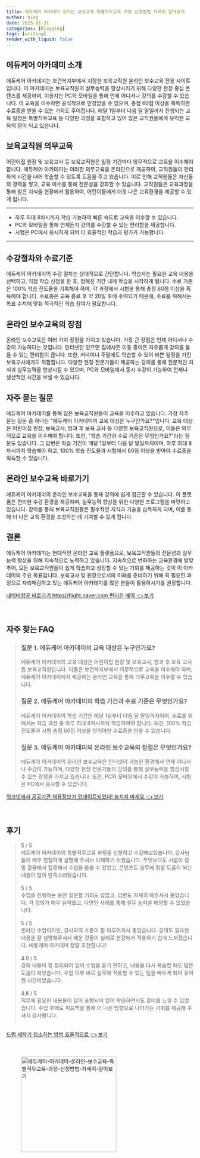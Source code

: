 ```yaml
---
title: 에듀케어 아카데미 온라인 보수교육 특별직무교육 과정 신청방법 자세히 알아보기
author: bing
date: 2025-01-31
categories: [Blogging]
tags: [writing]
render_with_liquid: false
---
```



<h2 id='에듀케어_아카데미_소개'>에듀케어 아카데미 소개</h2>

<p>에듀케어 아카데미는 보건복지부에서 지정한 보육교직원 온라인 보수교육 전용 사이트입니다. 이 아카데미는 보육교직원의 실무능력을 향상시키기 위해 다양한 현장 중심 콘텐츠를 제공하며, 이용자는 PC와 모바일을 통해 언제 어디서나 강의를 수강할 수 있습니다. 이 교육을 이수하면 공식적으로 인정받을 수 있으며, 총점 60점 이상을 획득하면 수료증을 받을 수 있는 기회도 주어집니다. 매달 1일부터 다음 달 말일까지 진행되는 교육 일정은 특별직무교육 등 다양한 과정을 포함하고 있어 많은 교직원들에게 유익한 교육의 장이 되고 있습니다.</p>

<h2 id='보육교직원_의무교육'>보육교직원 의무교육</h2>

<p>어린이집 원장 및 보육교사 등 보육교직원은 일정 기간마다 의무적으로 교육을 이수해야 합니다. 에듀케어 아카데미는 이러한 의무교육을 온라인으로 제공하여, 교직원들이 편리하게 시간을 내어 학습할 수 있도록 도움을 주고 있습니다. 이로 인해 교직원들은 자신들의 경력을 쌓고, 교육 이수를 통해 전문성을 강화할 수 있습니다. 교직원들은 교육과정을 통해 얻은 지식을 현장에서 활용하여, 어린이들에게 더욱 나은 교육환경을 제공할 수 있게 됩니다.</p>

<hr />

<ul>
    <li>하루 최대 8차시까지 학습 가능하여 빠른 속도로 교육을 이수할 수 있습니다.</li>
    <li>PC와 모바일을 통해 언제든지 강의를 수강할 수 있는 편리함을 제공합니다.</li>
    <li>시험은 PC에서 응시하게 되어 더 효율적인 학습과 평가가 가능합니다.</li>
</ul>

<hr />

<h2 id='수강절차와_수료기준'>수강절차와 수료기준</h2>

<p>에듀케어 아카데미의 수강 절차는 상대적으로 간단합니다. 학습자는 필요한 교육 내용을 선택하고, 직접 학습 신청을 한 후, 정해진 기간 내에 학습을 시작하게 됩니다. 수료 기준은 100% 학습 진도율을 기록해야 하며, 각 과정에서 시험을 통해 총점 60점 이상을 획득해야 합니다. 수료증은 교육 종료 후 약 20일 후에 수여되기 때문에, 수료를 위해서는 목표 수치에 맞춰 적극적인 학습 참여가 필요합니다.</p>

<h2 id='온라인_보수교육의_장점'>온라인 보수교육의 장점</h2>

<p>온라인 보수교육은 여러 가지 장점을 가지고 있습니다. 가장 큰 장점은 언제 어디서나 수강이 가능하다는 것입니다. 인터넷만 있으면 집에서든 이동 중이든 자유롭게 강의를 들을 수 있는 편리함이 큽니다. 또한, 저녁이나 주말에도 학습할 수 있어 바쁜 일정을 가진 보육교사에게도 적합합니다. 다양한 현장 전문가들이 제공하는 강의를 통해 전문적인 지식과 실무능력을 향상시킬 수 있으며, PC와 모바일에서 동시 수강이 가능하여 언제나 생산적인 시간을 보낼 수 있습니다.</p>

<h2 id='자주_묻는_질문'>자주 묻는 질문</h2>

<p>에듀케어 아카데미를 통해 많은 보육교직원들이 교육을 이수하고 있습니다. 가장 자주 묻는 질문 중 하나는 "에듀케어 아카데미의 교육 대상은 누구인가요?"입니다. 교육 대상은 어린이집 원장, 보육교사, 방과 후 보육 교사 등 다양한 보육교직원으로, 이들은 의무적으로 교육을 이수해야 합니다. 또한, "학습 기간과 수료 기준은 무엇인가요?"라는 질문도 있습니다. 그 답변은 학습 기간이 매달 1일부터 다음 달 말일까지이며, 하루 최대 8차시까지 학습해야 하고, 100% 학습 진도율과 시험에서 60점 이상을 받아야 수료증을 획득할 수 있습니다.</p>

<h2 id='온라인_보수교육_바로가기'>온라인 보수교육 바로가기</h2>

<p>에듀케어 아카데미의 온라인 보수교육을 통해 강의에 쉽게 접근할 수 있습니다. 이 플랫폼은 편리한 수강 환경을 제공하며, 실무능력 향상을 위한 다양한 프로그램을 마련하고 있습니다. 강의를 통해 보육교직원들은 필수적인 지식과 기술을 습득하게 되며, 이를 통해 더 나은 교육 환경을 조성하는 데 기여할 수 있게 됩니다.</p>

<h2 id='결론'>결론</h2>

<p>에듀케어 아카데미는 현대적인 온라인 교육 플랫폼으로, 보육교직원들의 전문성과 실무능력 향상을 위해 지속적으로 노력하고 있습니다. 지속적으로 변화하는 교육환경에 발맞추어, 모든 보육교직원들이 쉽게 학습하고 성장할 수 있는 기회를 제공하는 것이 이 아카데미의 주요 목표입니다. 보육교사 및 원장으로서의 미래를 준비하기 위해 꼭 필요한 과정으로 자리매김하고 있는 에듀케어 아카데미를 많은 분들이 활용하시기를 권장합니다.</p>


<p><a class="click-button" title="네이버항공 바로가기 https//flight.naver.com 편리한 예약" href="https://aptwhite.github.io/posts/%EB%84%A4%EC%9D%B4%EB%B2%84%ED%95%AD%EA%B3%B5-%EB%B0%94%EB%A1%9C%EA%B0%80%EA%B8%B0-httpsflight.naver.com-%ED%8E%B8%EB%A6%AC%ED%95%9C-%EC%98%88%EC%95%BD/" rel="dofollow">네이버항공 바로가기 https//flight.naver.com 편리한 예약 👈 보기</a></p><br>
<h2 id='자주_찾는_FAQ'>자주 찾는 FAQ</h2>
<div itemscope="" itemtype="https://schema.org/FAQPage"> 
    <blockquote> 
        <div itemscope="" itemprop="mainEntity" itemtype="https://schema.org/Question"> 
            <h3 itemprop="name">질문 1. 에듀케어 아카데미의 교육 대상은 누구인가요?</h3> 
            <div itemscope="" itemprop="acceptedAnswer" itemtype="https://schema.org/Answer"> 
                <span itemprop="text"> 
                    <p>에듀케어 아카데미의 교육 대상은 어린이집 원장 및 보육교사, 방과 후 보육 교사 등 보육교직원입니다. 이들은 보건복지부에서 의무적으로 교육을 이수해야 하며, 에듀케어 아카데미에서 제공하는 온라인 교육을 통해 의무교육을 이수할 수 있습니다.</p> 
                </span> 
            </div> 
        </div> 
        <div itemscope="" itemprop="mainEntity" itemtype="https://schema.org/Question"> 
            <h3 itemprop="name">질문 2. 에듀케어 아카데미의 학습 기간과 수료 기준은 무엇인가요?</h3> 
            <div itemscope="" itemprop="acceptedAnswer" itemtype="https://schema.org/Answer"> 
                <span itemprop="text"> 
                    <p>에듀케어 아카데미의 학습 기간은 매달 1일부터 다음 달 말일까지이며, 수료를 위해서는 학습 과정 중 하루 최대 8차시까지 학습하여야 합니다. 또한, 100% 학습 진도율과 시험 총점 60점 이상을 얻어야만 수료증을 받을 수 있습니다.</p> 
                </span> 
            </div> 
        </div> 
        <div itemscope="" itemprop="mainEntity" itemtype="https://schema.org/Question"> 
            <h3 itemprop="name">질문 3. 에듀케어 아카데미의 온라인 보수교육의 장점은 무엇인가요?</h3> 
            <div itemscope="" itemprop="acceptedAnswer" itemtype="https://schema.org/Answer"> 
                <span itemprop="text"> 
                    <p>에듀케어 아카데미의 온라인 보수교육은 인터넷이 가능한 환경에서 언제 어디서나 수강이 가능하며, 다양한 현장 전문가들의 강의를 통해 실무능력을 향상시킬 수 있는 장점을 가지고 있습니다. 또한, PC와 모바일에서 수강이 가능하며, 시험은 PC에서 응시할 수 있습니다.</p> 
                </span> 
            </div> 
        </div> 
    </blockquote> 
</div>
<p><a class="click-button" title="워크넷에서 공공기관 채용정보가 업데이트되었다! 놓치지 마세요" href="https://aptwhite.github.io/posts/%EC%9B%8C%ED%81%AC%EB%84%B7%EC%97%90%EC%84%9C-%EA%B3%B5%EA%B3%B5%EA%B8%B0%EA%B4%80-%EC%B1%84%EC%9A%A9%EC%A0%95%EB%B3%B4%EA%B0%80-%EC%97%85%EB%8D%B0%EC%9D%B4%ED%8A%B8%EB%90%98%EC%97%88%EB%8B%A4!-%EB%86%93%EC%B9%98%EC%A7%80-%EB%A7%88%EC%84%B8%EC%9A%94/" rel="dofollow">워크넷에서 공공기관 채용정보가 업데이트되었다! 놓치지 마세요 👈 보기</a></p><br>
<h2 id='후기'>후기</h2>
<div itemscope itemtype="https://schema.org/Product">
  <blockquote>
  <div itemprop="review" itemscope itemtype="https://schema.org/Review">
      <div itemprop="reviewRating" itemscope itemtype="https://schema.org/Rating"> <span itemprop="ratingValue">5</span> / <span itemprop="bestRating">5</span> </div>
      <span itemprop="reviewBody">에듀케어 아카데미의 특별직무교육 과정을 신청하고 수강해보았습니다. 강사님들이 매우 친절하게 설명해 주셔서 이해하기 쉬웠습니다. 무엇보다도 시설이 정말 깔끔해서 집중해서 수업을 들을 수 있었고, 콘텐츠도 실무에 정말 도움이 되는 내용이 많아 만족스러웠습니다.</span>
  </div>
  <br>
  <div itemprop="review" itemscope itemtype="https://schema.org/Review">
      <div itemprop="reviewRating" itemscope itemtype="https://schema.org/Rating"> <span itemprop="ratingValue">5</span> / <span itemprop="bestRating">5</span> </div>
      <span itemprop="reviewBody">수업을 진행하는 동안 질문할 기회도 많았고, 답변도 자세히 해주셔서 좋았습니다. 각 강의가 매우 유익했고, 다양한 사례를 통해 실무 능력을 배양할 수 있었습니다.</span>
  </div>
  <br>
  <div itemprop="review" itemscope itemtype="https://schema.org/Review">
      <div itemprop="reviewRating" itemscope itemtype="https://schema.org/Rating"> <span itemprop="ratingValue">5</span> / <span itemprop="bestRating">5</span> </div>
      <span itemprop="reviewBody">온라인 수업이지만, 강사와의 소통이 잘 이루어져서 좋았습니다. 강의도 필요한 내용을 잘 설명해주셔서 배운 것들이 실제로 현장에서 적용하기 쉽게 느껴졌습니다. 에듀케어 아카데미 정말 추천합니다!</span>
  </div>
  <br>
  <div itemprop="review" itemscope itemtype="https://schema.org/Review">
      <div itemprop="reviewRating" itemscope itemtype="https://schema.org/Rating"> <span itemprop="ratingValue">4.9</span> / <span itemprop="bestRating">5</span> </div>
      <span itemprop="reviewBody">강의 내용이 잘 정리되어 있어 수업을 듣기 편하고, 내용을 다시 복습할 때도 많은 도움이 되었습니다. 수업 이후 바로 실무에 적용할 수 있는 팁을 배우게 되어 유익한 시간이었습니다.</span>
  </div>
  <br>
  <div itemprop="review" itemscope itemtype="https://schema.org/Review">
      <div itemprop="reviewRating" itemscope itemtype="https://schema.org/Rating"> <span itemprop="ratingValue">4.8</span> / <span itemprop="bestRating">5</span> </div>
      <span itemprop="reviewBody">직무에 필요한 내용들이 많이 포함되어 있어 학습하면서도 흥미를 느낄 수 있었습니다. 수업 후에도 피드백을 통해 더 나은 방향으로 나아가는 기회를 제공해 주셔서 감사합니다.</span>
  </div>
  <br>
  </blockquote>
</div>
<p><a class="click-button" title="드럼 세탁기 청소하는 방법 효율적으로" href="https://aptwhite.github.io/posts/%EB%93%9C%EB%9F%BC-%EC%84%B8%ED%83%81%EA%B8%B0-%EC%B2%AD%EC%86%8C%ED%95%98%EB%8A%94-%EB%B0%A9%EB%B2%95-%ED%9A%A8%EC%9C%A8%EC%A0%81%EC%9C%BC%EB%A1%9C/" rel="dofollow">드럼 세탁기 청소하는 방법 효율적으로 👈 보기</a></p><br>
<figure class="image"><img src="https://aptwhite.github.io/assets/img/thumbnail/에듀케어-아카데미-온라인-보수교육-특별직무교육-과정-신청방법-자세히-알아보기.webp" alt="에듀케어-아카데미-온라인-보수교육-특별직무교육-과정-신청방법-자세히-알아보기" width="256" height="256"></figure>